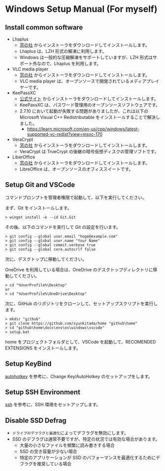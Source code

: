 # Windows Setup Manual (For myself)

## Install common software

- Lhaplus
  - [窓の社](https://forest.watch.impress.co.jp/library/software/lhaplus/) からインストーラをダウンロードしてインストールします。
  - Lhaplus は、LZH 形式の解凍に利用します。
  - Windows は一般的な圧縮解凍をサポートしていますが、LZH 形式はサポート外なので、Lhaplus を利用します。
- VLC media player
  - [窓の社](https://forest.watch.impress.co.jp/library/software/vlcmedia_ply/) からインストーラをダウンロードしてインストールします。
  - VLC media player は、オープンソースで開発されているメディアプレイヤーです。
- KeePassXC
  - [公式サイト](https://keepassxc.org/) からインストーラをダウンロードしてインストールします。
  - KeePassXC は、パスワード管理用のオープンソースソフトウェアです。
  - 2.7.10 において起動が失敗する問題がありましたが、これは以下の Microsoft Visual C++ Redistributable をインストールすることで解決しました。
    - https://learn.microsoft.com/en-us/cpp/windows/latest-supported-vc-redist?view=msvc-170
- VeraCrypt
  - [窓の社](https://forest.watch.impress.co.jp/library/software/veracrypt/) からインストーラをダウンロードしてインストールします。
  - VeraCrypt は TrueCrypt の後継の暗号仮想ディスクの管理ソフトです。
- LiberOffice
  - [窓の社](https://forest.watch.impress.co.jp/library/software/libreoffice/) からインストーラをダウンロードしてインストールします。
  - LibreOffice は、オープンソースのオフィススイートです。

## Setup Git and VSCode

コマンドプロンプトを管理者権限で起動して、以下を実行してください。

まず、Git をインストールします。

```
> winget install -e --id Git.Git
```

その後、以下のコマンドを実行して Git の設定を行います。

```
> git config --global user.email "hoge@example.com"
> git config --global user.name "Your Name"
> git config --global commit.verbose true
> git config --global core.autocrlf false
```

次に、デスクトップに移動してください。

OneDrive を利用している場合は、OneDrive のデスクトップディレクトリに移動してください。

```
> cd "%UserProfile%\Desktop"
or
> cd "%UserProfile%\OneDrive\Desktop"
```

次に、GitHub のリポジトリをクローンして、セットアップスクリプトを実行します。

```
> mkdir "github"
> git clone https://github.com/syunkitada/home "github\home"
> cd "github\home\docs\env\os\windows\vscode"
> setup.bat
```

home をプロジェクトフォルダとして、VSCode を起動して、RECOMENDED EXTENSIONS をインストールします。

## Setup KeyBind

[autohotkey](https://github.com/syunkitada/autohotkey) を参考に、Change Key/AutoHotkey のセットアップをします。

## Setup SSH Environment

[ssh](./ssh/README.md) を参考に、SSH 環境をセットアップします。

## Disable SSD Defrag

- `ドライブのデフラグと最適化`によってデフラグを無効にします。
- SSD のデフラグは通常不要ですが、特定の状況では有効な場合があります。
  - 大量の小さなファイルを頻繁に読み書きする場合
  - SSD の空き容量が少ない場合
  - 特定のアプリケーションが SSD のパフォーマンスを最適化するためにデフラグを推奨している場合
